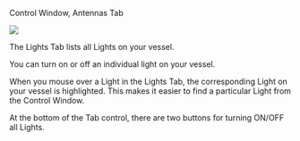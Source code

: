 Control Window, Antennas Tab

![](http://i.imgur.com/8MUfV1V.png)

The Lights Tab lists all Lights on your vessel.

You can turn on or off an individual light on your vessel.

When you mouse over a Light in the Lights Tab, the corresponding Light on your vessel is highlighted.  This makes it easier to find a particular Light from the Control Window.

At the bottom of the Tab control, there are two buttons for turning ON/OFF all Lights.